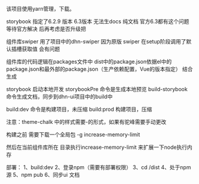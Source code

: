 
该项目使用yarn管理，下载。

storybook 指定了6.2.9 版本  6.3版本 无法生docs 纯文档   官方6.3都有这个问题  等待官方解决 后再考虑是否升级把

组件库swiper  用了项目中的dhn-swiper  因为原版 swiper 在setup阶段调用了默认插槽获取值  会有问题


组件库的代码逻辑在packages文件中
dist中的package.json依据el中的package.json和最外部的package.json（生产依赖配置，Vue的版本指定） 结合生成


storybook 启动本地开发
storybookPre 命令是生成本地预览
build-storybook 命令生成文档，同步到dhn-ui项目中的build中

build:dev 命令是构建项目，未压缩
build:prod 构建项目，压缩

注意：theme-chalk 中的样式需要-的形式，如果有驼峰需要手动更改

构建之前 需要下载一个全局包   -g increase-memory-limit

然后在当前组件库所在 目录执行increase-memory-limit   来扩展一下node执行内存

部署：
1、build:dev
2、登录npm（需要有部署权限）
3、cd /dist
4、处于npm源
5、npm pub
6、同步ui 文档




